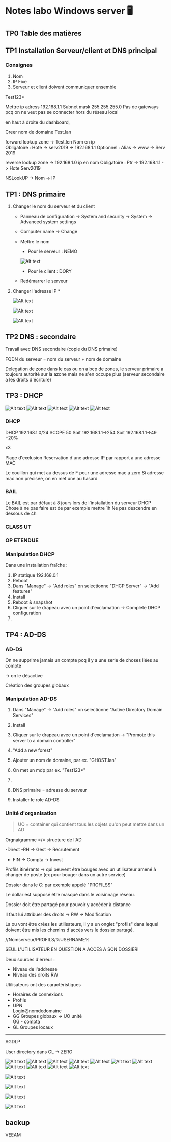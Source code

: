 # Notes labo Windows server 🖥

## TP0 Table des matières



## TP1 Installation Serveur/client et DNS principal

### Consignes
1) Nom
2) IP Fixe
3) Serveur et client doivent communiquer ensemble


Test123*


Mettre ip adress 192.168.1.1
Subnet mask 255.255.255.0
Pas de gateways pcq on ne veut pas se connecter hors du réseau local


en haut à droite du dashboard,

Creer nom de domaine Test.lan

forward lookup zone -> Test.len
Nom en ip   
Obligatoire :
Hote -> serv2019 -> 192.168.1.1
Optionnel :
Alias -> www -> Serv 2019 

reverse lookup zone -> 192.168.1.0
ip en nom
Obligatoire :
Ptr -> 192.168.1.1 -> Hote Serv2019

NSLookUP
-> Nom
-> IP

## TP1 : DNS primaire 

1) Changer le nom du serveur et du client 

    * Panneau de configuration -> System and security -> System -> Advanced system settings
    * Computer name -> Change
    * Mettre le nom 
        * Pour le serveur : NEMO

        ![Alt text](image-3.png)

        * Pour le client : DORY
        
    * Redémarrer le serveur


2) Changer l'adresse IP
    * 

    ![Alt text](image-1.png)

    ![Alt text](image.png)

    ![Alt text](image-4.png)

## TP2 DNS : secondaire

Travail avec DNS secondaire (copie du DNS primaire)

FQDN du serveur = nom du serveur + nom de domaine

Delegation de zone dans le cas ou on a bcp de zones, le serveur primaire a toujours autorité sur la azone mais ne s'en occupe plus (serveur secondaire a les droits d'écriture)

## TP3 : DHCP

![Alt text](Capture.PNG) ![Alt text](Capture1.PNG) ![Alt text](Capture2.PNG) ![Alt text](Capture3.PNG) ![Alt text](Capture4.PNG)


### DHCP 
DHCP 192.168.1.0/24
SCOPE 50
Soit 192.168.1.1->254
Soit 192.168.1.1->49  +20%

x3

Plage d'exclusion
Reservation d'une adresse IP par rapport à une adresse MAC

Le couillon qui met au dessus de F pour une adresse mac a zero
Si  adresse mac non précisée, on en met une au hasard

### BAIL
Le BAIL est par défaut à 8 jours lors de l'installation du serveur DHCP 
Chose à ne pas faire est de par exemple mettre 1h
Ne pas descendre en dessous de 4h

### CLASS UT

### OP ETENDUE



### Manipulation DHCP

Dans une installation fraîche :

1) IP statique 192.168.0.1
2) Reboot
3) Dans "Manage" -> "Add roles" on selectionne "DHCP Server" -> "Add features"
4) Install
5) Reboot & snapshot
6) Cliquer sur le drapeau avec un point d'exclamation -> Complete DHCP configuration
7) 



## TP4 : AD-DS

### AD-DS

On ne supprime jamais un compte pcq il y a une serie de choses liées au compte

-> on le désactive

Création des groupes globaux 

### Manipulation AD-DS

1) Dans "Manage" -> "Add roles" on selectionne "Active Directory
Domain Services"
2) Install
3) Cliquer sur le drapeau avec un point d'exclamation -> "Promote this server to a domain controller"
4) "Add a new forest"
5) Ajouter un nom de domaine, par ex. "GHOST.lan"
6) On met un mdp par ex. "Test123*"
7) 

8) DNS primaire = adresse du serveur
9) Installer le role AD-DS


### Unité d'organisation 

> UO = container qui contient tous les objets qu'on peut mettre dans un AD

Orgnaigramme =/= structure de l'AD

-Direct
-RH
    -> Gest
    -> Recrutement
- FIN
    -> Compta
    -> Invest

Profils itinérants -> qui peuvent être bougés avec un utilisateur amené à changer de poste (ex pour bouger dans un autre service)

Dossier dans le C: par exemple appelé "PROFILS$"

Le dollar est supposé être masqué dans le voisinnage réseau.

Dossier doit être partagé pour pouvoir y accéder à distance

Il faut lui attribuer des droits -> RW -> Modification

La ou vont être crées les utilisateurs, il y a un onglet "profils" dans lequel doivent être mis les chemins d'accès vers le dossier partagé. 

//Nomserveur/PROFILS/%USERNAME%

SEUL L'UTILISATEUR EN QUESTION A ACCES A SON DOSSIER!


Deux sources d'erreur :
* Niveau de l'addresse
* Niveau des droits RW

Utilisateurs ont des caractéristiques

* Horaires de connexions
* Profils 
* UPN   
Login@nomdedomaine
* GG Groupes globaux -> UO unité    
GG - compta
* GL Groupes locaux 

---

AGDLP

User directory dans GL -> ZERO

![Alt text](image-5.png)
![Alt text](image-6.png)
![Alt text](image-7.png)
![Alt text](image-8.png)
![Alt text](image-9.png)
![Alt text](image-10.png)
![Alt text](image-11.png)
![Alt text](image-12.png)
![Alt text](image-13.png)
![Alt text](image-14.png)
![Alt text](image-15.png)

![Alt text](image-16.png)

![Alt text](image-17.png)

![Alt text](image-18.png)

![Alt text](image-19.png)

## backup

VEEAM

